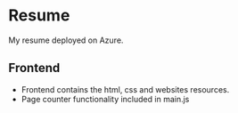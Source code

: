 # Resume
My resume deployed on Azure.

## Frontend

- Frontend contains the html, css and websites resources.
- Page counter functionality included in main.js

